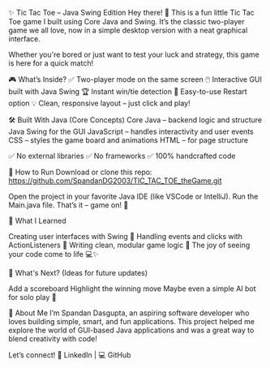 ✨ Tic Tac Toe – Java Swing Edition
Hey there! 👋
This is a fun little Tic Tac Toe game I built using Core Java and Swing. It’s the classic two-player game we all love, now in a simple desktop version with a neat graphical interface.

Whether you're bored or just want to test your luck and strategy, this game is here for a quick match!

🎮 What’s Inside?
✅ Two-player mode on the same screen
🖱️ Interactive GUI built with Java Swing
🏆 Instant win/tie detection
🔄 Easy-to-use Restart option
💡 Clean, responsive layout – just click and play!

🛠️ Built With
Java (Core Concepts)
Core Java – backend logic and structure
Java Swing for the GUI
JavaScript – handles interactivity and user events
CSS – styles the game board and animations
HTML – for page structure

✅ No external libraries
✅ No frameworks
✅ 100% handcrafted code

🚀 How to Run
Download or clone this repo:
https://github.com/SpandanDG2003/TIC_TAC_TOE_theGame.git

Open the project in your favorite Java IDE (like VSCode or IntelliJ).
Run the Main.java file.
That’s it – game on! 🎉

🧠 What I Learned

Creating user interfaces with Swing 🧩
Handling events and clicks with ActionListeners 🎯
Writing clean, modular game logic 📐
The joy of seeing your code come to life 💻✨

🌱 What's Next? (Ideas for future updates)

Add a scoreboard
Highlight the winning move
Maybe even a simple AI bot for solo play 🤖

🙋 About Me
I’m Spandan Dasgupta, an aspiring software developer who loves building simple, smart, and fun applications. This project helped me explore the world of GUI-based Java applications and was a great way to blend creativity with code!

Let’s connect!
📌 LinkedIn | 💻 GitHub

